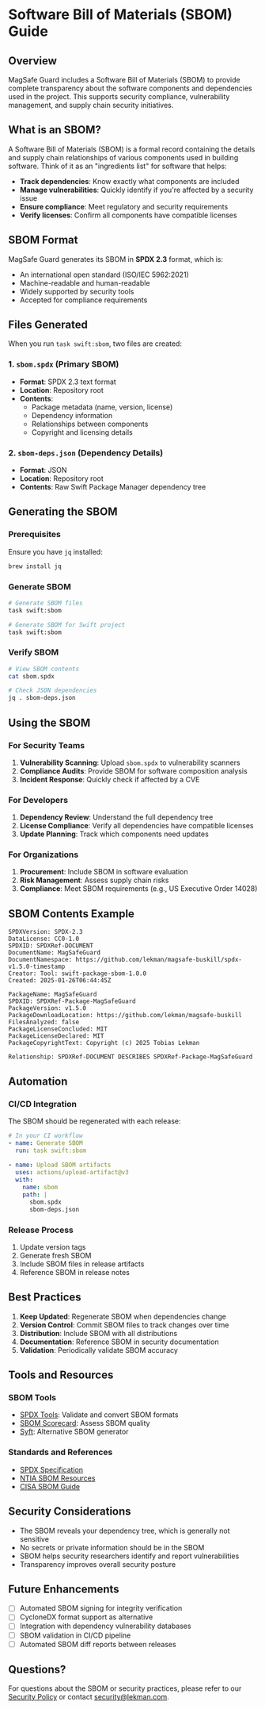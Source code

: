 # Software Bill of Materials (SBOM) Guide

## Overview

MagSafe Guard includes a Software Bill of Materials (SBOM) to provide complete transparency about the software components and dependencies used in the project. This supports security compliance, vulnerability management, and supply chain security initiatives.

## What is an SBOM?

A Software Bill of Materials (SBOM) is a formal record containing the details and supply chain relationships of various components used in building software. Think of it as an "ingredients list" for software that helps:

- **Track dependencies**: Know exactly what components are included
- **Manage vulnerabilities**: Quickly identify if you're affected by a security issue
- **Ensure compliance**: Meet regulatory and security requirements
- **Verify licenses**: Confirm all components have compatible licenses

## SBOM Format

MagSafe Guard generates its SBOM in **SPDX 2.3** format, which is:

- An international open standard (ISO/IEC 5962:2021)
- Machine-readable and human-readable
- Widely supported by security tools
- Accepted for compliance requirements

## Files Generated

When you run `task swift:sbom`, two files are created:

### 1. `sbom.spdx` (Primary SBOM)

- **Format**: SPDX 2.3 text format
- **Location**: Repository root
- **Contents**:
  - Package metadata (name, version, license)
  - Dependency information
  - Relationships between components
  - Copyright and licensing details

### 2. `sbom-deps.json` (Dependency Details)

- **Format**: JSON
- **Location**: Repository root
- **Contents**: Raw Swift Package Manager dependency tree

## Generating the SBOM

### Prerequisites

Ensure you have `jq` installed:

```bash
brew install jq
```

### Generate SBOM

```bash
# Generate SBOM files
task swift:sbom

# Generate SBOM for Swift project
task swift:sbom
```

### Verify SBOM

```bash
# View SBOM contents
cat sbom.spdx

# Check JSON dependencies
jq . sbom-deps.json
```

## Using the SBOM

### For Security Teams

1. **Vulnerability Scanning**: Upload `sbom.spdx` to vulnerability scanners
2. **Compliance Audits**: Provide SBOM for software composition analysis
3. **Incident Response**: Quickly check if affected by a CVE

### For Developers

1. **Dependency Review**: Understand the full dependency tree
2. **License Compliance**: Verify all dependencies have compatible licenses
3. **Update Planning**: Track which components need updates

### For Organizations

1. **Procurement**: Include SBOM in software evaluation
2. **Risk Management**: Assess supply chain risks
3. **Compliance**: Meet SBOM requirements (e.g., US Executive Order 14028)

## SBOM Contents Example

```text
SPDXVersion: SPDX-2.3
DataLicense: CC0-1.0
SPDXID: SPDXRef-DOCUMENT
DocumentName: MagSafeGuard
DocumentNamespace: https://github.com/lekman/magsafe-buskill/spdx-v1.5.0-timestamp
Creator: Tool: swift-package-sbom-1.0.0
Created: 2025-01-26T06:44:45Z

PackageName: MagSafeGuard
SPDXID: SPDXRef-Package-MagSafeGuard
PackageVersion: v1.5.0
PackageDownloadLocation: https://github.com/lekman/magsafe-buskill
FilesAnalyzed: false
PackageLicenseConcluded: MIT
PackageLicenseDeclared: MIT
PackageCopyrightText: Copyright (c) 2025 Tobias Lekman

Relationship: SPDXRef-DOCUMENT DESCRIBES SPDXRef-Package-MagSafeGuard
```

## Automation

### CI/CD Integration

The SBOM should be regenerated with each release:

```yaml
# In your CI workflow
- name: Generate SBOM
  run: task swift:sbom
  
- name: Upload SBOM artifacts
  uses: actions/upload-artifact@v3
  with:
    name: sbom
    path: |
      sbom.spdx
      sbom-deps.json
```

### Release Process

1. Update version tags
2. Generate fresh SBOM
3. Include SBOM files in release artifacts
4. Reference SBOM in release notes

## Best Practices

1. **Keep Updated**: Regenerate SBOM when dependencies change
2. **Version Control**: Commit SBOM files to track changes over time
3. **Distribution**: Include SBOM with all distributions
4. **Documentation**: Reference SBOM in security documentation
5. **Validation**: Periodically validate SBOM accuracy

## Tools and Resources

### SBOM Tools

- [SPDX Tools](https://spdx.dev/tools/): Validate and convert SBOM formats
- [SBOM Scorecard](https://github.com/eBay/sbom-scorecard): Assess SBOM quality
- [Syft](https://github.com/anchore/syft): Alternative SBOM generator

### Standards and References

- [SPDX Specification](https://spdx.github.io/spdx-spec/)
- [NTIA SBOM Resources](https://www.ntia.gov/sbom)
- [CISA SBOM Guide](https://www.cisa.gov/sbom)

## Security Considerations

- The SBOM reveals your dependency tree, which is generally not sensitive
- No secrets or private information should be in the SBOM
- SBOM helps security researchers identify and report vulnerabilities
- Transparency improves overall security posture

## Future Enhancements

- [ ] Automated SBOM signing for integrity verification
- [ ] CycloneDX format support as alternative
- [ ] Integration with dependency vulnerability databases
- [ ] SBOM validation in CI/CD pipeline
- [ ] Automated SBOM diff reports between releases

## Questions?

For questions about the SBOM or security practices, please refer to our [Security Policy](../SECURITY.md) or contact security@lekman.com.
